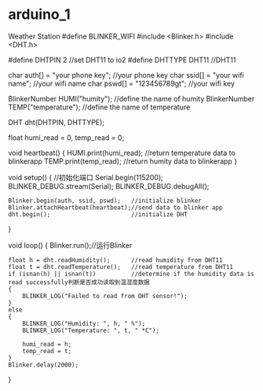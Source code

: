 # arduino_1
Weather Station
#define BLINKER_WIFI 
#include <Blinker.h>
#include <DHT.h>

#define DHTPIN 2                        //set DHT11 to io2
#define DHTTYPE DHT11                   //DHT11

char auth[] = "your phone key";         //your phone key
char ssid[] = "your wifi name";         //your wifi name
char pswd[] = "123456789gt";            //your wifi key


BlinkerNumber HUMI("humity");           //define the name of humity
BlinkerNumber TEMP("temperature");      //define the name of temperature
   
DHT dht(DHTPIN, DHTTYPE); 
 
float humi_read = 0, temp_read = 0;
 
void heartbeat()
{
    HUMI.print(humi_read);             //return temperature data to blinkerapp
    TEMP.print(temp_read);             //return humity data to blinkerapp
}

void setup()
{
    //初始化端口
    Serial.begin(115200);
    BLINKER_DEBUG.stream(Serial);
    BLINKER_DEBUG.debugAll();
 
    Blinker.begin(auth, ssid, pswd);   //initialize blinker 
    Blinker.attachHeartbeat(heartbeat);//send data to blinker app
    dht.begin();                       //initialize DHT
}

void loop() 
{
    Blinker.run();//运行Blinker
 
    float h = dht.readHumidity();      //read humidity from DHT11
    float t = dht.readTemperature();   //read temperature from DHT11
    if (isnan(h) || isnan(t))          //determine if the humidity data is read successfully判断是否成功读取到温湿度数据
    {
        BLINKER_LOG("Failed to read from DHT sensor!");
    }
    else
    {   
        BLINKER_LOG("Humidity: ", h, " %");
        BLINKER_LOG("Temperature: ", t, " *C");
        
        humi_read = h;
        temp_read = t;
    }
    Blinker.delay(2000);
}
